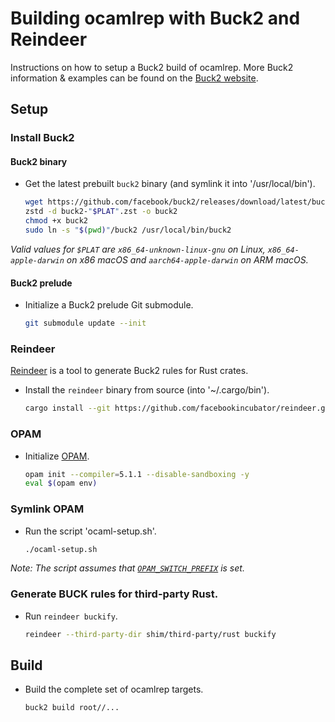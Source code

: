 # Building ocamlrep with Buck2 and Reindeer

Instructions on how to setup a Buck2 build of ocamlrep. More Buck2 information & examples can be found on the [Buck2 website](https://buck2.build/).

## Setup

### Install Buck2

#### Buck2 binary
- Get the latest prebuilt `buck2` binary (and symlink it into '/usr/local/bin').

     ```bash
     wget https://github.com/facebook/buck2/releases/download/latest/buck2-"$PLAT".zst
     zstd -d buck2-"$PLAT".zst -o buck2
     chmod +x buck2
     sudo ln -s "$(pwd)"/buck2 /usr/local/bin/buck2
     ```
*Valid values for `$PLAT` are `x86_64-unknown-linux-gnu` on Linux, `x86_64-apple-darwin` on x86 macOS and `aarch64-apple-darwin` on ARM macOS.*

#### Buck2 prelude
- Initialize a Buck2 prelude Git submodule.

     ```bash
     git submodule update --init
     ```

### Reindeer
[Reindeer](https://github.com/facebookincubator/reindeer) is a tool to generate Buck2 rules for Rust crates.

- Install the `reindeer` binary from source (into '~/.cargo/bin').

     ```bash
     cargo install --git https://github.com/facebookincubator/reindeer.git reindeer
     ```

### OPAM
- Initialize [OPAM](https://opam.ocaml.org/).

     ```bash
     opam init --compiler=5.1.1 --disable-sandboxing -y
     eval $(opam env)
     ```
### Symlink OPAM
- Run the script 'ocaml-setup.sh'.

     ```bash
     ./ocaml-setup.sh
     ```
*Note: The script assumes that [`OPAM_SWITCH_PREFIX`](https://opam.ocaml.org/doc/Manual.html#Switches) is set.*

### Generate BUCK rules for third-party Rust.
- Run `reindeer buckify`.

     ```bash
     reindeer --third-party-dir shim/third-party/rust buckify
     ```

## Build

- Build the complete set of ocamlrep targets.

     ```bash
     buck2 build root//...
     ```
